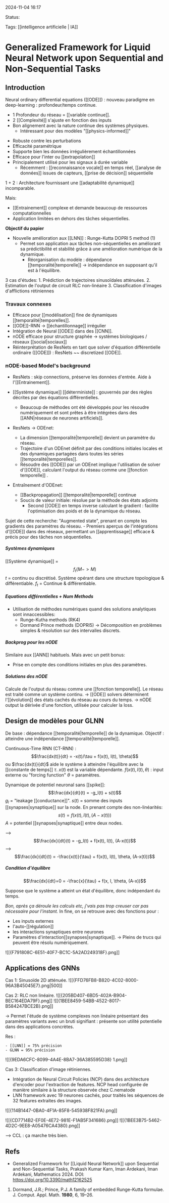 2024-11-04 16:17

Status:

Tags: [[intelligence artificielle | IA]] 

# Generalized Framework for Liquid Neural Network upon Sequential and Non-Sequential Tasks


## Introduction 
Neural ordinary differential equations ([[ODE]]) : nouveau paradigme en deep-learning : profondeur/temps continue.

- 1 Profondeur du réseau = [[variable continue]]. 
- 2 [[Complexité]] s'ajuste en fonction des inputs 
- Bon alignement avec la nature continue des systèmes physiques.
	- Intéressant pour des modèles "[[physics-informed]]" 
* Robuste contre les perturbations 
* Efficacité paramétrique
* Supporte bien les données irrégulièrement échantillonnées 
* Efficace pour l'inter ou [[extrapolation]]
* Principalement utilisé pour les signaux à durée variable 
	* Récemment : [[reconnaissance vocale]] en temps réel, [[analyse de données]] issues de capteurs, [[prise de décision]] séquentielle 

1 + 2 : Architecture fournissant une [[adaptabilité dynamique]] incomparable.

Mais:
- [[Entrainement]] complexe et demande beaucoup de ressources computationnelles 
- Application limitées en dehors des tâches séquentielles.

**Objectif du papier** 
- Nouvelle amélioration aux [[LNN]] : Runge-Kutta DOPRI 5 method (1)
	- Permet son application aux tâches non-séquentielles en améliorant sa prédictibilité et stabilité grâce à une amélioration numérique de la dynamique. 
		- Réorganisation du modèle : dépendance [[temporalité|temporelle]] -> indépendance en supposant qu'il est à l'équilibre. 

3 cas d'études:
	1. Prédiction de trajectoires sinusoïdales atténuées. 
	2. Estimation de l'output de circuit RLC non-linéaire
	3. Classification d'images d'afflictions rétiniennes 

### Travaux connexes 
- Efficace pour [[modélisation]] fine de dynamiques [[temporalité|temporelles]]. 
- [[ODE]]-RNN -> [[échantillonnage]] irrégulier
- Intégration de Neural [[ODE]] dans des [[CNN]].
- nODE efficace pour structure graphée -> systèmes biologiques / réseaux [[social|sociaux]]
- Réinterprétation de ResNets en tant que solver d'équation différentielle ordinaire ([[ODE]]) : ResNets ~~ discretized [[ODE]].
### nODE-based Model's background

- ResNets : skip connections, préserve les données d'entrée. Aide à l'[[Entrainement]].

- [[Système dynamique]] [[déterministe]] : gouvernés par des règles décrites par des équations différentielles. 
	- Beaucoup de méthodes ont été développés pour les résoudre numériquement et sont prêtes à être intégrées dans des [[ANN|réseaux de neurones artificiels]]. 

- ResNets -> ODEnet:
	- La dimension [[temporalité|temporelle]] devient un paramètre du réseau.
	- Trajectoire d'un ODEnet définit par des conditions initiales locales et des dynamiques partagées dans toutes les séries [[temporalité|temporelles]]. 
	- Résoudre des [[ODE]] par un ODEnet implique l'utilisation de solver d'[[ODE]], calculant l'output du réseau comme une [[fonction temporelle]] . 
- Entraînement d'ODEnet:
	- [[Backpropagation]] [[temporalité|temporelle]] continue
	- Soucis de valeur initiale: résolue par la méthode des états adjoints
		- Second [[ODE]] en temps inverse calculant le gradient : facilite l'optimisation des poids et de la dynamique du réseau.

Sujet de cette recherche: "Augmented state", prenant en compte les gradients des paramètres du réseau.
	- Premiers aperçus de l'intégrations d'[[ODE]] dans des réseaux, permettant un [[apprentissage]] efficace & précis pour des tâches non séquentielles.

##### Systèmes dynamiques

[[Système dynamique]] = $$f_t(M->M)$$ $t$ = continu ou discrétisé. 
Système opérant dans une structure topologique & différentiable.
$f_t$ = Continue & différentiable. 

##### Equations différentielles  + Num Methods

- Utilisation de méthodes numériques quand des solutions analytiques sont innaccessibles:
	- Runge-Kutha methods (RK4)
	- Dormand Prince methods (DOPRI5) 
-> Décomposition en problèmes simples & résolution sur des intervalles discrets.

##### Backprog pour les nODE

Similaire aux [[ANN]] habituels. Mais avec un petit bonus:
- Prise en compte des conditions initiales en plus des paramètres.

##### Solutions des nODE

Calcule de l'output du réseau comme une [[fonction temporelle]]. Le réseau est traité comme un système continu. 
		-> [[ODE]] solvers déterminent l'[[évolution]] des états cachés du réseau au cours du temps. 
		-> nODE output la dérivée d'une fonction, utilisée pour calculer la loss. 

## Design de modèles pour GLNN

De base : dépendance [[temporalité|temporelle]] de la dynamique. Objectif : atteindre une indépendance [[temporalité|temporelle]]. 

Continuous-Time RNN (CT-RNN) : $$\frac{dx(t)}{dt} = -x(t)/\tau + f(x(t), I(t), \theta)$$ 
ou $\frac{dx(t)}{dt}$  aide le système à atteindre l'équilibre avec la [[constante de temps]] $\tau$.
$x(t)$ est la variable dépendante. 
$f(x(t), I(t), \theta)$ : input externe ou "forcing function"
$\theta$ = paramètres.

Dynamique de potentiel neuronal sans [[spike]]: $$\frac{dx}{dt}(t) = -g_l(t) + s(t)$$
$g_l$ = "leakage [[conductance]]".
$s(t)$ = somme des inputs [[synapses|synaptique]] sur la node. En prenant compte des non-linéarités: $$s(t) = f(x(t), I(t), (A-x(t)))$$ 
$A$ = potentiel [[synapses|synaptique]] entre deux nodes. 

--> $$\frac{dx}{dt}(t) = -g_l(t) + f(x(t), I(t), (A-x(t))$$
--> $$\frac{dx}{dt}(t) = -\frac{x(t)}{\tau} + f(x(t), I(t), \theta, (A-x(t)))$$
##### Condition d'équilibre
$$\frac{dx}{dt}=0 = -\frac{x}{\tau} + f(x, I, \theta, (A-x))$$

Suppose que le système a atteint un état d'équilibre, donc indépendant du temps. 


*Bon, après ça déroule les calculs etc, j'vais pas trop creuser car pas nécessaire pour l'instant.*
In fine, on se retrouve avec des fonctions pour : 
- Les inputs externes
- l'auto-[[régulation]]
- les interactions synaptiques entre neurones
- Paramètres d'interaction[[synapses|synaptique]].
-> Pleins de trucs qui peuvent être résolu numériquement. 

![[{F791808C-6E51-40F7-BC1C-5A2AD249318F}.png]]

## Applications des GNNs 

Cas 1: Sinusoïde 2D atténuée.
![[{FFD76FB8-B820-4C02-8000-96A3B45045E7}.png|500]]

Cas 2:  RLC non linéaire.
![[{205BD407-6BD5-402A-B904-BEC164EDA79F}.png]]
![[{1BEE8459-54BB-4522-8017-B584247BCE2B}.png]]

-> Permet l'étude de système complexes non linéaire présentant des paramètres variants avec un bruti signifiant : présente son utilité potentielle dans des applications concrètes.

Res :

	- [[LNN]] = 75% précision
	- GLNN = 95% précision

![[{9EDA6CFC-8099-4A4E-8BA7-36A385595D38} 1.png]]

Cas 3: Classification d'image rétiniennes. 

- Intégration de Neural Circuit Policies (NCP) dans des architecture d'encoder pour l'extraction de features. NCP head configurée de manière similaire à la structure observée chez C.nematode
- LNN framework avec 19 neurones cachés, pour traités les séquences de 32 features extraites des images. 

![[{114B1447-0BA0-4F1A-85F8-545938F821FA}.png]]

![[{CD7714B2-EF0E-4E72-981E-F1AB5F341686}.png]]
![[{1BEE3B75-5462-4D2C-9EE8-A05476CA4380}.png]]


--> CCL : ça marche très bien.

## Refs

- Generalized Framework for [[Liquid Neural Network]] upon Sequential and Non-Sequential Tasks, Prakash Kumar Karn, Iman Ardekani, Iman Ardekani, Mathematics 2024. DOI: https://doi.org/10.3390/math12162525

1. Dormand, J.R.; Prince, P.J. A family of embedded Runge-Kutta formulae. J. Comput. Appl. Math. **1980**, 6, 19–26.
